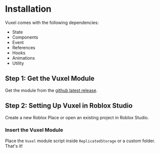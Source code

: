 # Installation

Vuxel comes with the following dependencies:

- State
- Components
- Event
- References
- Hooks
- Animations
- Utility

## Step 1: Get the Vuxel Module
Get the module from the [github latest release](https://github.com/Acttop-Interactive/vuxel/releases/latest).

## Step 2: Setting Up Vuxel in Roblox Studio
Create a new Roblox Place or open an existing project in Roblox Studio.

### Insert the Vuxel Module
Place the `Vuxel` module script inside `ReplicatedStorage` or a custom folder. That's it!
